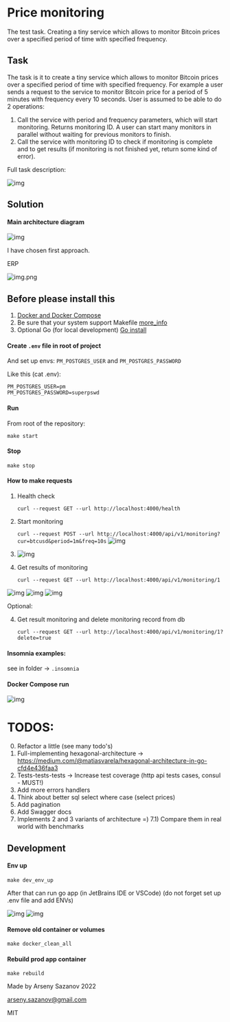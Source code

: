 # Price monitoring
The test task. Creating a tiny service which allows to monitor Bitcoin prices over a specified period of time with specified frequency.

## Task
The task is it to create a tiny service which allows to monitor Bitcoin prices over a specified period of time with specified frequency. For example a user
sends a request to the service to monitor Bitcoin price for a period of 5 minutes with frequency every 10 seconds. User is assumed to be able to do 2 operations:
1. Call the service with period and frequency parameters, which will start monitoring. Returns monitoring ID. A user can start many monitors in parallel without waiting for previous monitors to finish.
2. Call the service with monitoring ID to check if monitoring is complete and to get results (if monitoring is not finished yet, return some kind of error).

Full task description:

![img](./.img/task_description.png)

## Solution


#### Main architecture diagram

![img](./.img/main_diagram.png)


I have chosen first approach.


ERP 

![img.png](.img/db.png)

## Before please install this 

1) [Docker and Docker Compose](https://docs.docker.com/compose/install/)
2) Be sure that your system support Makefile [more_info](https://askubuntu.com/questions/161104/how-do-i-install-make)
3) Optional Go (for local development) [Go install](https://go.dev/doc/install)

#### Create ```.env``` file in root of project

And set up envs: `PM_POSTGRES_USER` and `PM_POSTGRES_PASSWORD`

Like this (cat .env):
```
PM_POSTGRES_USER=pm
PM_POSTGRES_PASSWORD=superpswd
```

#### Run 

From root of the repository:

    make start 


#### Stop

    make stop


#### How to make requests

1) Health check 

     ```curl --request GET --url http://localhost:4000/health```

2) Start monitoring

    ```curl --request POST --url http://localhost:4000/api/v1/monitoring?cur=btcusd&period=1m&freq=10s```
   ![img](./.img/example_post.png)
3) ![img](./.img/example_post_2.png)

4) Get results of monitoring 

    ```curl --request GET --url http://localhost:4000/api/v1/monitoring/1```

![img](./.img/example_get.png)
![img](./.img/example_get_2_not_ready.png)
![img](./.img/example_get_3.png)

Optional:

4) Get result monitoring and delete monitoring record from db 

    ```curl --request GET --url http://localhost:4000/api/v1/monitoring/1?delete=true```


#### Insomnia examples:

see in folder -> `.insomnia`

#### Docker Compose run

![img](./.img/result_running_service_in_docker_compose.png)

# TODOS:

0) Refactor a little (see many todo's)
1) Full-implementing hexagonal-architecture ->  https://medium.com/@matiasvarela/hexagonal-architecture-in-go-cfd4e436faa3
2) Tests-tests-tests -> Increase test coverage (http api tests cases, consul - MUST!)
3) Add more errors handlers
4) Think about better sql select where case (select prices)
5) Add pagination
6) Add Swagger docs
7) Implements 2 and 3 variants of architecture =) 
7.1) Compare them in real world with benchmarks


## Development

#### Env up

    make dev_env_up

After that can run go app (in JetBrains IDE or VSCode) (do not forget set up .env file and add ENVs)

![img](./.img/ide_settings_1.png)
![img](./.img/ide_settings_2.png)
   
#### Remove old container or volumes

    make docker_clean_all
   
#### Rebuild prod app container

    make rebuild
   
Made by Arseny Sazanov 2022

arseny.sazanov@gmail.com

MIT
